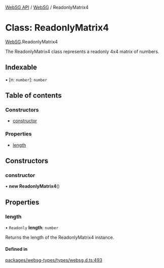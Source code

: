[WebSG API](../README.md) / [WebSG](../modules/WebSG.md) / ReadonlyMatrix4

# Class: ReadonlyMatrix4

[WebSG](../modules/WebSG.md).ReadonlyMatrix4

The ReadonlyMatrix4 class represents a readonly 4x4 matrix of numbers.

## Indexable

▪ [n: `number`]: `number`

## Table of contents

### Constructors

- [constructor](WebSG.ReadonlyMatrix4.md#constructor)

### Properties

- [length](WebSG.ReadonlyMatrix4.md#length)

## Constructors

### constructor

• **new ReadonlyMatrix4**()

## Properties

### length

• `Readonly` **length**: `number`

Returns the length of the ReadonlyMatrix4 instance.

#### Defined in

[packages/websg-types/types/websg.d.ts:493](https://github.com/thirdroom/thirdroom/blob/972fa72b/packages/websg-types/types/websg.d.ts#L493)
